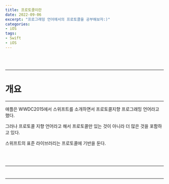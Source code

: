 ```yaml
---
title: 프로토콜이란
date: 2022-09-06
excerpt: "프로그래밍 언어에서의 프로토콜을 공부해보자:)"
categories:
- iOS
tags:
- Swift
- iOS
---
```



<br />
<br />

---

# 개요

---

애플은 WWDC2015에서 스위프트를 소개하면서 프로토콜지향 프로그래밍 언어라고 했다.

그러나 프로토콜 지향 언어라고 해서 프로토콜만 있는 것이 아니라 더 많은 것을 포함하고 있다.

스위프트의 표준 라이브러리는 프로토콜에 기반을 둔다. 

<br />
<br />

---

# 

---

